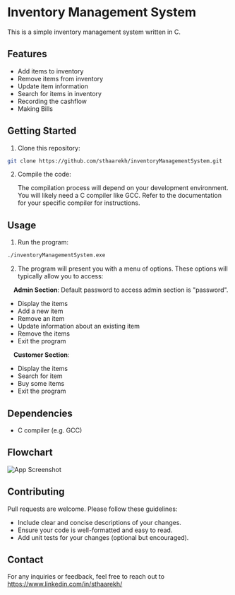 # Inventory Management System

This is a simple inventory management system written in C.

## Features

- Add items to inventory
- Remove items from inventory
- Update item information
- Search for items in inventory
- Recording the cashflow
- Making Bills

## Getting Started

1. Clone this repository:
```bash
git clone https://github.com/sthaarekh/inventoryManagementSystem.git
```
2. Compile the code:

   The compilation process will depend on your development environment. You will likely need a C compiler like GCC. Refer to the documentation for your specific compiler for instructions.

## Usage

1. Run the program:
```bash
./inventoryManagementSystem.exe
```

2. The program will present you with a menu of options. These options will typically allow you to access:

&emsp;**Admin Section**:
Default password to access admin section is "password".
- Display the items
- Add a new item
- Remove an item
- Update information about an existing item
- Remove the items
- Exit the program

&emsp;**Customer Section**:
- Display the items
- Search for item
- Buy some items
- Exit the program

## Dependencies
- C compiler (e.g. GCC)


## Flowchart
![App Screenshot](https://github.com/sthaarekh/inventoryManagementSystem/blob/main/Flowchart.png)


## Contributing
Pull requests are welcome. Please follow these guidelines:
- Include clear and concise descriptions of your changes.
- Ensure your code is well-formatted and easy to read.
- Add unit tests for your changes (optional but encouraged).

## Contact
For any inquiries or feedback, feel free to reach out to https://www.linkedin.com/in/sthaarekh/
